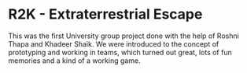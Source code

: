 # R2K - Extraterrestrial Escape
This was the first University group project done with the help of Roshni Thapa and Khadeer Shaik.
We were introduced to the concept of prototyping and working in teams, which turned out great, lots of fun memories and a kind of a working game.

